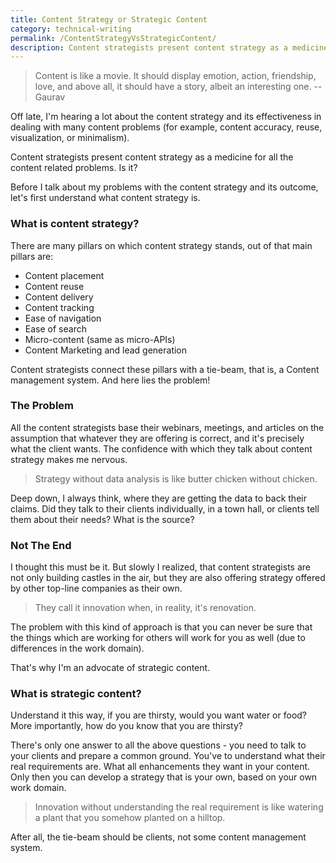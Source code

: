```yaml
---
title: Content Strategy or Strategic Content
category: technical-writing
permalink: /ContentStrategyVsStrategicContent/
description: Content strategists present content strategy as a medicine for all the content related problems. Is it?.
---
```


> Content is like a movie. It should display emotion, action, friendship, love, and above all, it should have a story, albeit an interesting one.
> -- Gaurav

Off late, I'm hearing a lot about the content strategy and its effectiveness in dealing with many content problems (for example, content accuracy, reuse, visualization, or minimalism).

Content strategists present content strategy as a medicine for all the content related problems. Is it?

Before I talk about my problems with the content strategy and its outcome, let's first understand what content strategy is.  

### What is content strategy?

There are many pillars on which content strategy stands, out of that main pillars are:

 - Content placement
 - Content reuse
 - Content delivery
 - Content tracking
 - Ease of navigation
 - Ease of search
 - Micro-content (same as micro-APIs)
 - Content Marketing and lead generation

Content strategists connect these pillars with a tie-beam, that is, a Content management system.
And here lies the problem!

### The Problem

All the content strategists base their webinars, meetings, and articles on the assumption that whatever they are offering is correct, and it's precisely what the client wants. The confidence with which they talk about content strategy makes me nervous.
> Strategy without data analysis is like butter chicken without chicken.

Deep down, I always think, where they are getting the data to back their claims. Did they talk to their clients individually, in a town hall, or clients tell them about their needs? What is the source?
### Not The End

I thought this must be it. But slowly I realized, that content strategists are not only building castles in the air, but they are also offering strategy offered by other top-line companies as their own.

> They call it innovation when, in reality, it's renovation.

The problem with this kind of approach is that you can never be sure that the things which are working for others will work for you as well (due to differences in the work domain). 

That's why I'm an advocate of strategic content.

### What is strategic content?
Understand it this way, if you are thirsty, would you want water or food? More importantly, how do you know that you are thirsty?

There's only one answer to all the above questions - you need to talk to your clients and prepare a common ground. You've to understand what their real requirements are. What all enhancements they want in your content. 
Only then you can develop a strategy that is your own, based on your own work domain.

> Innovation without understanding the real requirement is like watering a plant that you somehow planted on a hilltop.

After all, the tie-beam should be clients, not some content management system.